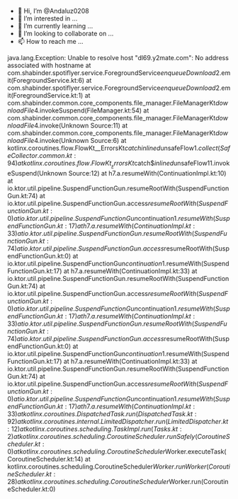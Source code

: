 - 👋 Hi, I’m @Andaluz0208
- 👀 I’m interested in ...
- 🌱 I’m currently learning ...
- 💞️ I’m looking to collaborate on ...
- 📫 How to reach me ...

<!---
Andaluz0208/Andaluz0208 is a ✨ special ✨ repository because its `README.md` (this file) appears on your GitHub profile.
You can click the Preview link to take a look at your changes.
--->
java.lang.Exception: Unable to resolve host "dl69.y2mate.com": No address associated with hostname
	at com.shabinder.spotiflyer.service.ForegroundService$enqueueDownload$2.emit(ForegroundService.kt:6)
	at com.shabinder.spotiflyer.service.ForegroundService$enqueueDownload$2.emit(ForegroundService.kt:1)
	at com.shabinder.common.core_components.file_manager.FileManagerKt$downloadFile$4.invokeSuspend(FileManager.kt:54)
	at com.shabinder.common.core_components.file_manager.FileManagerKt$downloadFile$4.invoke(Unknown Source:11)
	at com.shabinder.common.core_components.file_manager.FileManagerKt$downloadFile$4.invoke(Unknown Source:6)
	at kotlinx.coroutines.flow.FlowKt__ErrorsKt$catch$$inlined$unsafeFlow$1.collect(SafeCollector.common.kt:94)
	at kotlinx.coroutines.flow.FlowKt__ErrorsKt$catch$$inlined$unsafeFlow$1$1.invokeSuspend(Unknown Source:12)
	at h7.a.resumeWith(ContinuationImpl.kt:10)
	at io.ktor.util.pipeline.SuspendFunctionGun.resumeRootWith(SuspendFunctionGun.kt:74)
	at io.ktor.util.pipeline.SuspendFunctionGun.access$resumeRootWith(SuspendFunctionGun.kt:0)
	at io.ktor.util.pipeline.SuspendFunctionGun$continuation$1.resumeWith(SuspendFunctionGun.kt:17)
	at h7.a.resumeWith(ContinuationImpl.kt:33)
	at io.ktor.util.pipeline.SuspendFunctionGun.resumeRootWith(SuspendFunctionGun.kt:74)
	at io.ktor.util.pipeline.SuspendFunctionGun.access$resumeRootWith(SuspendFunctionGun.kt:0)
	at io.ktor.util.pipeline.SuspendFunctionGun$continuation$1.resumeWith(SuspendFunctionGun.kt:17)
	at h7.a.resumeWith(ContinuationImpl.kt:33)
	at io.ktor.util.pipeline.SuspendFunctionGun.resumeRootWith(SuspendFunctionGun.kt:74)
	at io.ktor.util.pipeline.SuspendFunctionGun.access$resumeRootWith(SuspendFunctionGun.kt:0)
	at io.ktor.util.pipeline.SuspendFunctionGun$continuation$1.resumeWith(SuspendFunctionGun.kt:17)
	at h7.a.resumeWith(ContinuationImpl.kt:33)
	at io.ktor.util.pipeline.SuspendFunctionGun.resumeRootWith(SuspendFunctionGun.kt:74)
	at io.ktor.util.pipeline.SuspendFunctionGun.access$resumeRootWith(SuspendFunctionGun.kt:0)
	at io.ktor.util.pipeline.SuspendFunctionGun$continuation$1.resumeWith(SuspendFunctionGun.kt:17)
	at h7.a.resumeWith(ContinuationImpl.kt:33)
	at io.ktor.util.pipeline.SuspendFunctionGun.resumeRootWith(SuspendFunctionGun.kt:74)
	at io.ktor.util.pipeline.SuspendFunctionGun.access$resumeRootWith(SuspendFunctionGun.kt:0)
	at io.ktor.util.pipeline.SuspendFunctionGun$continuation$1.resumeWith(SuspendFunctionGun.kt:17)
	at h7.a.resumeWith(ContinuationImpl.kt:33)
	at kotlinx.coroutines.DispatchedTask.run(DispatchedTask.kt:92)
	at kotlinx.coroutines.internal.LimitedDispatcher.run(LimitedDispatcher.kt:12)
	at kotlinx.coroutines.scheduling.TaskImpl.run(Tasks.kt:2)
	at kotlinx.coroutines.scheduling.CoroutineScheduler.runSafely(CoroutineScheduler.kt:0)
	at kotlinx.coroutines.scheduling.CoroutineScheduler$Worker.executeTask(CoroutineScheduler.kt:14)
	at kotlinx.coroutines.scheduling.CoroutineScheduler$Worker.runWorker(CoroutineScheduler.kt:28)
	at kotlinx.coroutines.scheduling.CoroutineScheduler$Worker.run(CoroutineScheduler.kt:0)

